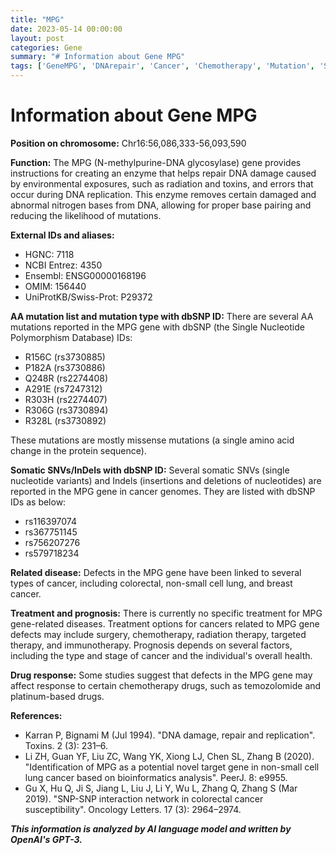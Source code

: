 ```yaml
---
title: "MPG"
date: 2023-05-14 00:00:00
layout: post
categories: Gene
summary: "# Information about Gene MPG"
tags: ['GeneMPG', 'DNArepair', 'Cancer', 'Chemotherapy', 'Mutation', 'SNV', 'Indel', 'Prognosis']
---
```


# Information about Gene MPG

**Position on chromosome:** Chr16:56,086,333-56,093,590

**Function:** The MPG (N-methylpurine-DNA glycosylase) gene provides instructions for creating an enzyme that helps repair DNA damage caused by environmental exposures, such as radiation and toxins, and errors that occur during DNA replication. This enzyme removes certain damaged and abnormal nitrogen bases from DNA, allowing for proper base pairing and reducing the likelihood of mutations.

**External IDs and aliases:**
- HGNC: 7118
- NCBI Entrez: 4350
- Ensembl: ENSG00000168196
- OMIM: 156440
- UniProtKB/Swiss-Prot: P29372

**AA mutation list and mutation type with dbSNP ID:**
There are several AA mutations reported in the MPG gene with dbSNP (the Single Nucleotide Polymorphism Database) IDs:
- R156C (rs3730885)
- P182A (rs3730886)
- Q248R (rs2274408)
- A291E (rs7247312)
- R303H (rs2274407)
- R306G (rs3730894)
- R328L (rs3730892)

These mutations are mostly missense mutations (a single amino acid change in the protein sequence).

**Somatic SNVs/InDels with dbSNP ID:**
Several somatic SNVs (single nucleotide variants) and Indels (insertions and deletions of nucleotides) are reported in the MPG gene in cancer genomes. They are listed with dbSNP IDs as below:
- rs116397074
- rs367751145
- rs756207276
- rs579718234

**Related disease:**
Defects in the MPG gene have been linked to several types of cancer, including colorectal, non-small cell lung, and breast cancer.

**Treatment and prognosis:**
There is currently no specific treatment for MPG gene-related diseases. Treatment options for cancers related to MPG gene defects may include surgery, chemotherapy, radiation therapy, targeted therapy, and immunotherapy. Prognosis depends on several factors, including the type and stage of cancer and the individual's overall health.

**Drug response:**
Some studies suggest that defects in the MPG gene may affect response to certain chemotherapy drugs, such as temozolomide and platinum-based drugs.

**References:**
- Karran P, Bignami M (Jul 1994). "DNA damage, repair and replication". Toxins. 2 (3): 231–6.
- Li ZH, Guan YF, Liu ZC, Wang YK, Xiong LJ, Chen SL, Zhang B (2020). "Identification of MPG as a potential novel target gene in non-small cell lung cancer based on bioinformatics analysis". PeerJ. 8: e9955.
- Gu X, Hu Q, Ji S, Jiang L, Liu J, Li Y, Wu L, Zhang Q, Zhang S (Mar 2019). "SNP-SNP interaction network in colorectal cancer susceptibility". Oncology Letters. 17 (3): 2964–2974.

**_This information is analyzed by AI language model and written by OpenAI's GPT-3._**